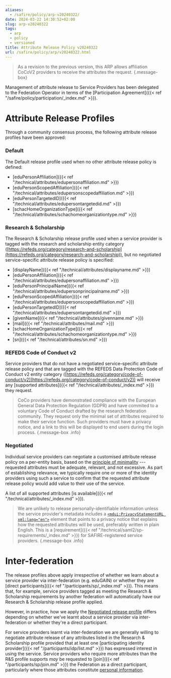 ```yaml
---
aliases:
  - /safire/policy/arp-v20240322/
date: 2024-03-22 14:30:52+02:00
slug: arp-v20240322
tags:
  - arp
  - policy
  - versioned
title: Attribute Release Policy v20240322
url: /safire/policy/arp/v20240322.html
---
```


> As a revision to the previous version, this ARP allows affiliation CoCoV2 providers to receive the attributes the request.
{.message-box}

Management of attribute release to Service Providers has been delegated to the Federation Operator in terms of the [Participation Agreement]({{< ref "/safire/policy/participation/_index.md" >}}).

# Attribute Release Profiles

Through a community consensus process, the following attribute release profiles have been approved:

### Default

The Default release profile used when no other attribute release policy is defined:

  * [eduPersonAffiliation]({{< ref "/technical/attributes/edupersonaffiliation.md" >}})
  * [eduPersonScopedAffiliation]({{< ref "/technical/attributes/edupersonscopedaffiliation.md" >}})
  * [eduPersonTargetedID]({{< ref "/technical/attributes/edupersontargetedid.md" >}})
  * [schacHomeOrganizationType]({{< ref "/technical/attributes/schachomeorganizationtype.md" >}})

### Research & Scholarship

The Research & Scholarship release profile used when a service provider is tagged with the research and scholarship entity category ([https://refeds.org/category/research-and-scholarship](https://refeds.org/category/research-and-scholarship)), but no negotiated service-specific attribute release policy is specified:

  * [displayName]({{< ref "/technical/attributes/displayname.md" >}})
  * [eduPersonAffiliation]({{< ref "/technical/attributes/edupersonaffiliation.md" >}})
  * [eduPersonPrincipalName]({{< ref "/technical/attributes/edupersonprincipalname.md" >}})
  * [eduPersonScopedAffiliation]({{< ref "/technical/attributes/edupersonscopedaffiliation.md" >}})
  * [eduPersonTargetedID]({{< ref "/technical/attributes/edupersontargetedid.md" >}})
  * [givenName]({{< ref "/technical/attributes/givenname.md" >}})
  * [mail]({{< ref "/technical/attributes/mail.md" >}})
  * [schacHomeOrganizationType]({{< ref "/technical/attributes/schachomeorganizationtype.md" >}})
  * [sn]({{< ref "/technical/attributes/sn.md" >}})

### REFEDS Code of Conduct v2

Service providers that do not have a negotiated service-specific attribute release policy and that are tagged with the REFEDS Data Protection Code of Conduct v2 entity category ([https://refeds.org/category/code-of-conduct/v2](https://refeds.org/category/code-of-conduct/v2)) will receive any [supported attributes]({{< ref "/technical/attributes/_index.md" >}}) they request.

> CoCo providers have demonstrated compliance with the European General Data Protection Regulation (GDPR) and have commited to a voluntary Code of Conduct drafted by the research federation community. They request only the minimal set of attributes required to make their service function. Such providers must have a privacy notice, and a link to this will be displayed to end users during the login process.
{.message-box .info}

### Negotiated

Individual service providers can negotiate a customised attribute release policy on a per-entity basis, based on the [principle of minimality](https://lawlibrary.org.za/akn/za/act/2013/4/eng@2013-11-26#chp_3__part_A__sec_10) --- requested attributes must be adequate, relevant, and not excessive. As part of establishing relevance, we typically require one or more of the identity providers using such a service to confirm that the requested attribute release policy would add value to their use of the service.

A list of all supported attributes [is available]({{< ref "/technical/attributes/_index.md" >}}).

> We are unlikely to release personally-identifiable information unless the service provider's metadata includes a [`<mdui:PrivacyStatementURL xml:lang="en">`](https://docs.oasis-open.org/security/saml/Post2.0/sstc-saml-metadata-ui/v1.0/os/sstc-saml-metadata-ui-v1.0-os.html#__RefHeading__10397_1021935550) element that points to a privacy notice that explains how the requested attributes will be used, preferably written in plain English. This is a [requirement]({{< ref "/technical/saml2/sp-requirements/_index.md" >}}) for SAFIRE-registered service providers.
{.message-box .info}

# Inter-federation

The release profiles above apply irrespective of whether we learn about a service provider via inter-federation (e.g. eduGAIN) or whether they are [direct participants]({{< ref "/participants/sp/_index.md" >}}). This means that, for example, service providers tagged as meeting the Research & Scholarship requirements by another federation will automatically have our Research & Scholarship release profile applied.

However, in practice, how we apply the [Negotiated release profile](#negotiated) differs depending on whether we've learnt about a service provider via inter-federation or whether they're a direct participant.

For service providers learnt via inter-federation we are generally willing to negotiate attribute release of any attributes listed in the Research & Scholarship profile provided that at least one [participating identity provider]({{< ref "/participants/idp/list.md" >}}) has expressed interest in using the service. Service providers who require more attributes than the R&S profile supports _may_ be requested to [join]({{< ref "/participants/sp/join.md" >}}) the Federation as a direct participant, particularly where those attributes constitute [personal information](https://lawlibrary.org.za/akn/za/act/2013/4/eng@2013-11-26#chp_1__sec_1).

